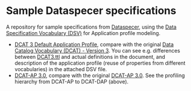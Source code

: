 # Sample Dataspecer specifications
A repository for sample specifications from [Dataspecer](https://dataspecer.com), using the [Data Specification Vocabulary (DSV)](https://w3id.org/dsv#) for Application profile modeling.

- [DCAT 3 Default Application Profile](dcat-dap), compare with the original [Data Catalog Vocabulary (DCAT) - Version 3](https://www.w3.org/TR/vocab-dcat-3/). You can see e.g. differences between [DCAT3.ttl](https://www.w3.org/ns/dcat3.ttl) and actual definitions in the document, and description of the application profile (reuse of properties from different vocabularies) in the attached DSV file.
- [DCAT-AP 3.0](dcat-ap), compare with the original [DCAT-AP 3.0](https://semiceu.github.io/DCAT-AP/releases/3.0.0/). See the profiling hierarchy from DCAT-AP to DCAT-DAP (above).